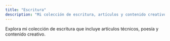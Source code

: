 ```yaml
---
title: "Escritura"
description: "Mi colección de escritura, artículos y contenido creativo"
---
```


Explora mi colección de escritura que incluye artículos técnicos, poesía y contenido creativo.
